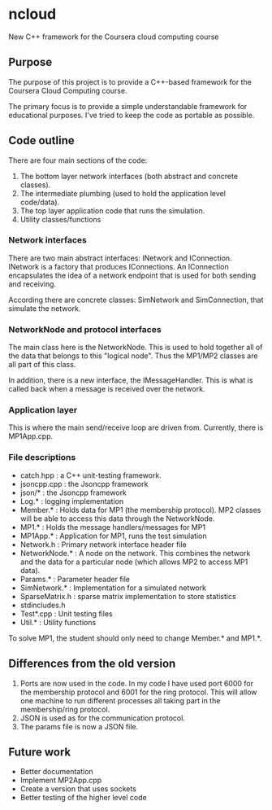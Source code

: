 # ncloud
New C++ framework for the Coursera cloud computing course

## Purpose
The purpose of this project is to provide a C++-based framework
for the Coursera Cloud Computing course.

The primary focus is to provide a simple understandable framework for educational purposes. I've tried to keep the code as portable as possible.


## Code outline
There are four main sections of the code:
1. The bottom layer network interfaces (both abstract and concrete classes).
2. The intermediate plumbing (used to hold the application level code/data).
3. The top layer application code that runs the simulation.
4. Utility classes/functions


### Network interfaces
There are two main abstract interfaces: INetwork and IConnection.  INetwork is a factory that produces IConnections.  An IConnection encapsulates the idea of a network endpoint that is used for both sending and receiving.

According there are concrete classes: SimNetwork and SimConnection, that simulate the network.


### NetworkNode and protocol interfaces
The main class here is the NetworkNode. This is used to hold together all of the data that belongs to this "logical node". Thus the MP1/MP2 classes are all part of this class.

In addition, there is a new interface, the IMessageHandler.  This is what is called back when a message is received over the network.


### Application layer
This is where the main send/receive loop are driven from.  Currently, there is MP1App.cpp.

### File descriptions
* catch.hpp : a C++ unit-testing framework.
* jsoncpp.cpp : the Jsoncpp framework
* json/* : the Jsoncpp framework
* Log.* : logging implementation
* Member.* : Holds data for MP1 (the membership protocol). MP2 classes will be able to access this data through the NetworkNode.
* MP1.* : Holds the message handlers/messages for MP1
* MP1App.* : Application for MP1, runs the test simulation
* Network.h : Primary network interface header file
* NetworkNode.* : A node on the network. This combines the network and the data for a particular node (which allows MP2 to access MP1 data).
* Params.* : Parameter header file
* SimNetwork.* : Implementation for a simulated network
* SparseMatrix.h : sparse matrix implementation to store statistics
* stdincludes.h
* Test*.cpp : Unit testing files
* Util.* : Utility functions

To solve MP1, the student should only need to change Member.* and MP1.*.

## Differences from the old version
1. Ports are now used in the code. In my code I have used port 6000 for the membership protocol and 6001 for the ring protocol. This will allow one machine to run different processes all taking part in the membership/ring protocol.
2. JSON is used as for the communication protocol.
3. The params file is now a JSON file.


## Future work
* Better documentation
* Implement MP2App.cpp
* Create a version that uses sockets
* Better testing of the higher level code

